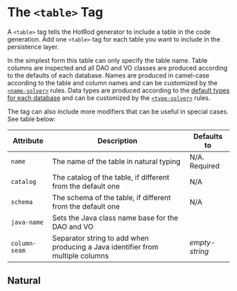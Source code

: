 # The `<table>` Tag

A `<table>` tag tells the HotRod generator to include a table in the code generation. Add one `<table>` tag for
each table you want to include in the persistence layer.

In the simplest form this table can only specify the table name. Table columns are inspected and all DAO and VO
classes are produced according to the defaults of each database. Names are produced in camel-case according to the
table and column names and can be customized by the [`<name-solver>`](./name-solver.md) rules. Data types are produced
according to the [default types for each database](../supported-databases.md) and can be customized by 
the [`<type-solver>`](./type-solver.md) rules.

The tag can also include more modifiers that can be useful in special cases. See table below:

| Attribute | Description | Defaults to |
| --- | --- | --- |
| `name` | The name of the table in natural typing | N/A. Required |
| `catalog` | The catalog of the table, if different from the default one | N/A |
| `schema` | The schema of the table, if different from the default one | N/A |
| `java-name` | Sets the Java class name base for the DAO and VO |
| `column-seam` | Separator string to add when producing a Java identifier from multiple columns | *empty-string* |

## Natural



